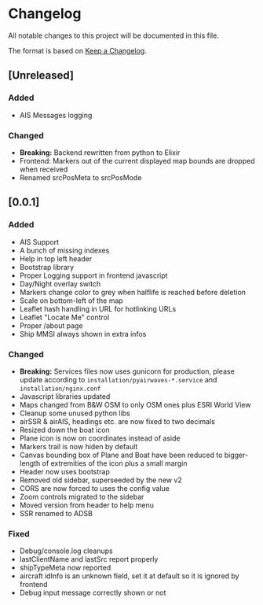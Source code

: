 # Changelog
All notable changes to this project will be documented in this file.

The format is based on [Keep a Changelog](https://keepachangelog.com/en/1.0.0/).

## [Unreleased]
### Added
- AIS Messages logging

### Changed
- **Breaking:** Backend rewritten from python to Elixir
- Frontend: Markers out of the current displayed map bounds are dropped when received
- Renamed srcPosMeta to srcPosMode

## [0.0.1]
### Added
- AIS Support
- A bunch of missing indexes
- Help in top left header
- Bootstrap library
- Proper Logging support in frontend javascript
- Day/Night overlay switch
- Markers change color to grey when halflife is reached before deletion
- Scale on bottom-left of the map
- Leaflet hash handling in URL for hotlinking URLs
- Leaflet "Locate Me" control
- Proper /about page
- Ship MMSI always shown in extra infos


### Changed
- **Breaking:** Services files now uses gunicorn for production, please update according to `installation/pyairwaves-*.service` and `installation/nginx.conf`
- Javascript libraries updated
- Maps changed from B&W OSM to only OSM ones plus ESRI World View
- Cleanup some unused python libs
- airSSR & airAIS, headings etc. are now fixed to two decimals
- Resized down the boat icon
- Plane icon is now on coordinates instead of aside
- Markers trail is now hiden by default
- Canvas bounding box of Plane and Boat have been reduced to bigger-length of extremities of the icon plus a small margin
- Header now uses bootstrap
- Removed old sidebar, superseeded by the new v2
- CORS are now forced to uses the config value
- Zoom controls migrated to the sidebar
- Moved version from header to help menu
- SSR renamed to ADSB


### Fixed
- Debug/console.log cleanups
- lastClientName and lastSrc report properly
- shipTypeMeta now reported
- aircraft idInfo is an unknown field, set it at default so it is ignored by frontend
- Debug input message correctly shown or not
